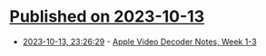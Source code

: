 # [Published on 2023-10-13](index.md)

* [2023-10-13, 23:26:29](https://lobste.rs/s/jy7cud/apple_video_decoder_notes_week_1_3) - [Apple Video Decoder Notes, Week 1-3](https://eiln.net/avd-notes.html)
